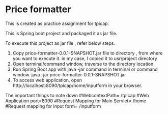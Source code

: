 # Price formatter
This is created as practice assignment for tpicap.

This is Spring boot project and packaged it as jar file.

To execute this project as jar file , refer below steps.
1) Copy price-formatter-0.0.1-SNAPSHOT.jar file to directory , from where you want to execute it.
   in my case, I copied it to usr\project directory
2) Open terminal/command window, traverse to the directory location
3) Run Spring Boot app with java -jar command in terminal or command window. 
   java -jar price-formatter-0.0.1-SNAPSHOT.jar
4) To access web application, open http://localhost:8090/tpicap/home/inputform in your browser.

The important things to note down
#WebcontextPath= /tpicap
#Web Application port=8090
#Request Mapping for Main Servlet= /home
#Request mapping for input form= /inputform
